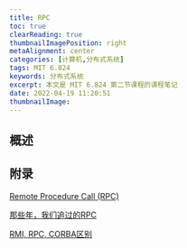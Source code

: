 ```yaml
---
title: RPC
toc: true
clearReading: true
thumbnailImagePosition: right
metaAlignment: center
categories: [计算机,分布式系统]
tags: MIT 6.824
keywords: 分布式系统
excerpt: 本文是 MIT 6.824 第二节课程的课程笔记
date: 2022-04-19 11:20:51
thumbnailImage:
---
```

<!-- toc -->
## 概述

## 附录
[Remote Procedure Call (RPC)](https://www.techtarget.com/searchapparchitecture/definition/Remote-Procedure-Call-RPC)

[那些年，我们追过的RPC](https://zhuanlan.zhihu.com/p/29028054)

[RMI, RPC, CORBA区别](https://blog.csdn.net/AbnerChai/article/details/7662145?utm_medium=distribute.pc_relevant.none-task-blog-2%7Edefault%7EBlogCommendFromMachineLearnPai2%7Edefault-1.vipsorttest&depth_1-utm_source=distribute.pc_relevant.none-task-blog-2%7Edefault%7EBlogCommendFromMachineLearnPai2%7Edefault-1.vipsorttest)